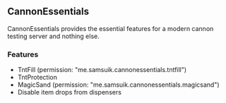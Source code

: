 CannonEssentials
-----

CannonEssentials provides the essential features for a modern cannon testing server and nothing else.

### Features
- TntFill (permission: "me.samsuik.cannonessentials.tntfill")
- TntProtection
- MagicSand (permission: "me.samsuik.cannonessentials.magicsand")
- Disable item drops from dispensers